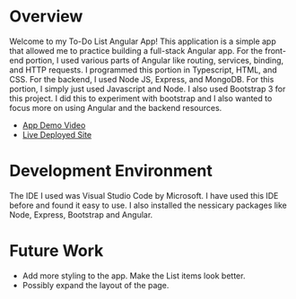 # Overview

Welcome to my To-Do List Angular App! This application is a simple app that allowed me to practice building a full-stack Angular app. For the front-end portion, I used various parts of Angular like routing, services, binding, and HTTP requests.  I programmed this portion in Typescript, HTML, and CSS.  For the backend, I used Node JS, Express, and MongoDB.  For this portion, I simply just used Javascript and Node. I also used Bootstrap 3 for this project. I did this to experiment with bootstrap and I also wanted to focus more on using Angular and the backend resources.


* [App Demo Video](http://youtu.be/rSvn1qME2ho?hd=1)
* [Live Deployed Site](https://mdowns1999.github.io/todo-list/)

# Development Environment

The IDE I used was Visual Studio Code by Microsoft.  I have used this IDE before and found it easy to use.  I also installed the nessicary packages like Node, Express, Bootstrap and Angular.

# Future Work
* Add more styling to the app. Make the List items look better.
* Possibly expand the layout of the page.
